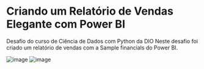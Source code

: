 # Criando um Relatório de Vendas Elegante com Power BI

Desafio do curso de Ciência de Dados com Python da DIO
Neste desafio foi criado um relatório de vendas com a Sample financials do Power BI.

![image](https://github.com/SimonedaSilva/Dashboord-de-Vendas/assets/142844821/daf8d054-c93a-491f-829f-010ac956ed11)
![image](https://github.com/SimonedaSilva/Dashboord-de-Vendas/assets/142844821/46813eee-eb7d-4643-9523-28e85529c0a5)




